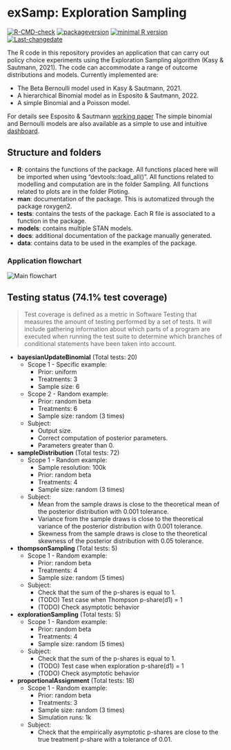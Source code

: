 exSamp: Exploration Sampling
================

<!-- badges: start -->

[![R-CMD-check](https://github.com/Exploration-Sampling/exSamp/workflows/R-CMD-check/badge.svg)](https://github.com/Exploration-Sampling/exSamp/actions)
[![packageversion](https://img.shields.io/badge/Package%20version-0.0.1.1000-orange.svg?style=flat-square)](commits/master)
[![minimal R
version](https://img.shields.io/badge/R%3E%3D-4.0.3-6666ff.svg)](https://cran.r-project.org/)
[![Last-changedate](https://img.shields.io/badge/last%20change-2021--03--03-yellowgreen.svg)](/commits/master)
<!-- badges: end -->

The R code in this repository provides an application that can carry out policy choice experiments using the 
Exploration Sampling algorithm (Kasy & Sautmann, 2021). The code can accommodate a range of outcome distributions 
and models. Currently implemented are:
  - The Beta Bernoulli model used in Kasy & Sautmann, 2021.
  - A hierarchical Binomial model as in Esposito & Sautmann, 2022.
  - A simple Binomial and a Poisson model.

For details see Esposito & Sautmann [working paper](https://drive.google.com/file/d/1HJCZQzavbKgGE3n8w4TiGviMq7wi37Vf/view)
The simple binomial and Bernoulli models are also available as a simple to use and intuitive [dashboard](https://bnesposito.shinyapps.io/exsampdashboard/).

## Structure and folders

  - **R**: contains the functions of the package. All functions placed
    here will be imported when using “devtools::load\_all()”. All functions related to 
    modelling and computation are in the folder Sampling. All functions related to plots are 
    in the folder Ploting.
  - **man**: documentation of the package. This is automatized through
    the package roxygen2.
  - **tests**: contains the tests of the package. Each R file is
    associated to a function in the package.
  - **models**: contains multiple STAN models.
  - **docs**: additional documentation of the package manually
    generated.
  - **data**: contains data to be used in the examples of the package.

### Application flowchart

![Main
flowchart](https://github.com/bnesposito/exSamp/blob/master/docs/main_flowchart_v09.svg?raw=true)

## Testing status (74.1% test coverage)

> Test coverage is defined as a metric in Software Testing that measures
> the amount of testing performed by a set of tests. It will include
> gathering information about which parts of a program are executed when
> running the test suite to determine which branches of conditional
> statements have been taken into account.

  - **bayesianUpdateBinomial** (Total tests: 20)
      - Scope 1 - Specific example:
          - Prior: uniform
          - Treatments: 3
          - Sample size: 6
      - Scope 2 - Random example:
          - Prior: random beta
          - Treatments: 6
          - Sample size: random (3 times)
      - Subject:
          - Output size.
          - Correct computation of posterior parameters.
          - Parameters greater than 0.
  - **sampleDistribution** (Total tests: 72)
      - Scope 1 - Random example:
          - Sample resolution: 100k
          - Prior: random beta
          - Treatments: 4
          - Sample size: random (3 times)
      - Subject:
          - Mean from the sample draws is close to the theoretical mean
            of the posterior distribution with 0.001 tolerance.
          - Variance from the sample draws is close to the theoretical
            variance of the posterior distribution with 0.001 tolerance.
          - Skewness from the sample draws is close to the theoretical
            skewness of the posterior distribution with 0.05 tolerance.
  - **thompsonSampling** (Total tests: 5)
      - Scope 1 - Random example:
          - Prior: random beta
          - Treatments: 4
          - Sample size: random (5 times)
      - Subject:
          - Check that the sum of the p-shares is equal to 1.
          - (TODO) Test case when Thompson p-share(d1) = 1
          - (TODO) Check asymptotic behavior
  - **explorationSampling** (Total tests: 5)
      - Scope 1 - Random example:
          - Prior: random beta
          - Treatments: 4
          - Sample size: random (5 times)
      - Subject:
          - Check that the sum of the p-shares is equal to 1.
          - (TODO) Test case when exploration p-share(d1) = 1
          - (TODO) Check asymptotic behavior
  - **proportionalAssignment** (Total tests: 18)
      - Scope 1 - Random example:
          - Prior: random beta
          - Treatments: 3
          - Sample size: random (3 times)
          - Simulation runs: 1k
      - Subject:
          - Check that the empirically asymptotic p-shares are close to
            the true treatment p-share with a tolerance of 0.01.
